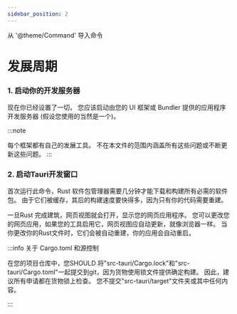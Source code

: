 ```yaml
---
sidebar_position: 2
---
```


从 '@theme/Command' 导入命令

# 发展周期

### 1. 启动你的开发服务器

现在你已经设置了一切， 您应该启动由您的 UI 框架或 Bundler 提供的应用程序开发服务器 (假设您使用的当然是一个)。

:::note

每个框架都有自己的发展工具。 不在本文件的范围内涵盖所有这些问题或不断更新这些问题。
:::

### 2. 启动Tauri开发窗口

<Command name="dev" />

首次运行此命令，Rust 软件包管理器需要几分钟才能下载和构建所有必需的软件包。 由于它们被缓存，其后的构建速度要快得多，因为只有你的代码需要重建。

一旦Rust 完成建筑，网页视图就会打开，显示您的网页应用程序。 您可以更改您的网页应用，如果您的工具启用它，网页视图应自动更新，就像浏览器一样。 当你更改你的Rust文件时，它们会被自动重建，你的应用会自动重启。

:::info 关于 Cargo.toml 和源控制

在您的项目仓库中，您SHOULD 将"src-tauri/Cargo.lock"和"src-tauri/Cargo.toml"一起提交到git，因为货物使用锁文件提供确定构建。 因此，建议所有申请都在货物锁上检查。 您不提交"src-tauri/target"文件夹或其中任何内容。

:::
